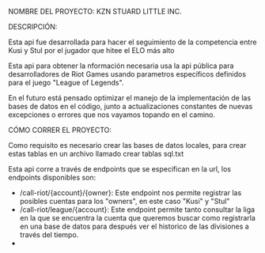 NOMBRE DEL PROYECTO: KZN STUARD LITTLE INC.

DESCRIPCIÓN:

Esta api fue desarrollada para hacer el seguimiento de la competencia entre Kusi y Stul por el jugador que hitee
el ELO más alto

Esta api para obtener la nformación necesaria usa la api pública para desarrolladores de Riot Games usando parametros
específicos definidos para el juego "League of Legends".

En el futuro está pensado optimizar el manejo de la implementación de las bases de datos en el código, junto a
actualizaciones constantes de nuevas excepciones o errores que nos vayamos topando en el camino. 

CÓMO CORRER EL PROYECTO:

Como requisito es necesario crear las bases de datos locales, para crear estas tablas en un archivo llamado crear tablas sql.txt

Esta api corre a través de endpoints que se especifican en la url, los endpoints disponibles son:
* /call-riot/{account}/{owner}:
    Este endpoint nos permite registrar las posibles cuentas para los "owners", en este caso "Kusi" y "Stul"
* /call-riot/league/{account}:
    Este endpoint permite tanto consultar la liga en la que se encuentra la cuenta que queremos buscar como registrarla
    en una base de datos para después ver el historico de las divisiones a través del tiempo.
* 

